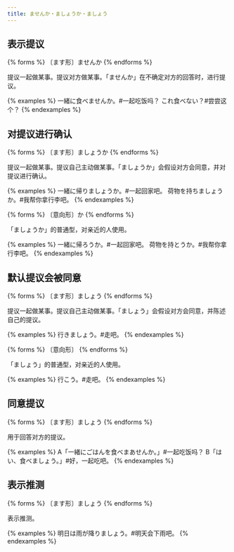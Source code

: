 ```yaml
---
title: ませんか・ましょうか・ましょう
---
```


## 表示提议

{% forms %}
〔ます形〕ませんか
{% endforms %}

提议一起做某事。提议对方做某事。「ませんか」在不确定对方的回答时，进行提议。

{% examples %}
一緒に食べませんか。#一起吃饭吗？
これ食べない？#尝尝这个？
{% endexamples %}

## 对提议进行确认

{% forms %}
〔ます形〕ましょうか
{% endforms %}

提议一起做某事。提议自己主动做某事。「ましょうか」会假设对方会同意，并对提议进行确认。

{% examples %}
一緒に帰りましょうか。#一起回家吧。
荷物を持ちましょうか。#我帮你拿行李吧。
{% endexamples %}

{% forms %}
〔意向形〕か
{% endforms %}

「ましょうか」的普通型，对亲近的人使用。

{% examples %}
一緒に帰ろうか。#一起回家吧。
荷物を持とうか。#我帮你拿行李吧。
{% endexamples %}

## 默认提议会被同意

{% forms %}
〔ます形〕ましょう
{% endforms %}

提议一起做某事。提议自己主动做某事。「ましょう」会假设对方会同意，并陈述自己的提议。

{% examples %}
行きましょう。#走吧。
{% endexamples %}

{% forms %}
〔意向形〕
{% endforms %}

「ましょう」的普通型，对亲近的人使用。

{% examples %}
行こう。#走吧。
{% endexamples %}

## 同意提议

{% forms %}
〔ます形〕ましょう
{% endforms %}

用于回答对方的提议。

{% examples %}
A「一緒にごはんを食べまあせんか。」#一起吃饭吗？
B「はい、食べましょう。」#好，一起吃吧。
{% endexamples %}

## 表示推测

{% forms %}
〔ます形〕ましょう
{% endforms %}

表示推测。

{% examples %}
明日は雨が降りましょう。#明天会下雨吧。
{% endexamples %}
